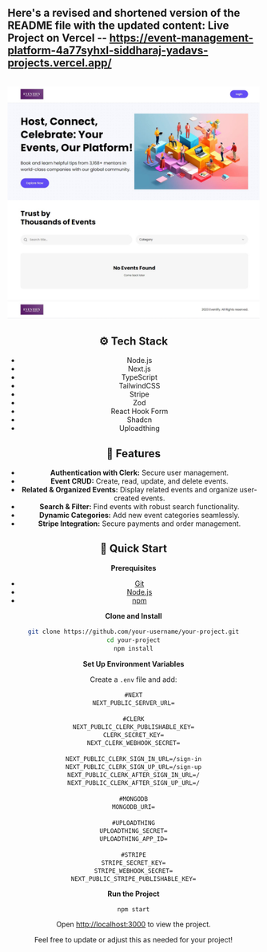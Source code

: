 Here's a revised and shortened version of the README file with the updated content: 
 Live Project on Vercel -- https://event-management-platform-4a77syhxl-siddharaj-yadavs-projects.vercel.app/
---

<div align="center">
  <br />
    <a href="" target="_blank">
      <img src="https://github.com/SidharajYadav/Event-management-platform/blob/main/public/assets/images/Event-Home.jpg" alt="Project Banner">
    </a>
  <br />

## ⚙️ Tech Stack

- Node.js
- Next.js
- TypeScript
- TailwindCSS
- Stripe
- Zod
- React Hook Form
- Shadcn
- Uploadthing

## 🔋 Features

- **Authentication with Clerk:** Secure user management.
- **Event CRUD:** Create, read, update, and delete events.
- **Related & Organized Events:** Display related events and organize user-created events.
- **Search & Filter:** Find events with robust search functionality.
- **Dynamic Categories:** Add new event categories seamlessly.
- **Stripe Integration:** Secure payments and order management.

## 🤸 Quick Start

**Prerequisites**

- [Git](https://git-scm.com/)
- [Node.js](https://nodejs.org/en)
- [npm](https://www.npmjs.com/)

**Clone and Install**

```bash
git clone https://github.com/your-username/your-project.git
cd your-project
npm install
```

**Set Up Environment Variables**

Create a `.env` file and add:

```env
#NEXT
NEXT_PUBLIC_SERVER_URL=

#CLERK
NEXT_PUBLIC_CLERK_PUBLISHABLE_KEY=
CLERK_SECRET_KEY=
NEXT_CLERK_WEBHOOK_SECRET=

NEXT_PUBLIC_CLERK_SIGN_IN_URL=/sign-in
NEXT_PUBLIC_CLERK_SIGN_UP_URL=/sign-up
NEXT_PUBLIC_CLERK_AFTER_SIGN_IN_URL=/
NEXT_PUBLIC_CLERK_AFTER_SIGN_UP_URL=/

#MONGODB
MONGODB_URI=

#UPLOADTHING
UPLOADTHING_SECRET=
UPLOADTHING_APP_ID=

#STRIPE
STRIPE_SECRET_KEY=
STRIPE_WEBHOOK_SECRET=
NEXT_PUBLIC_STRIPE_PUBLISHABLE_KEY=
```

**Run the Project**

```bash
npm start
```

Open [http://localhost:3000](http://localhost:3000) to view the project.

Feel free to update or adjust this as needed for your project!

